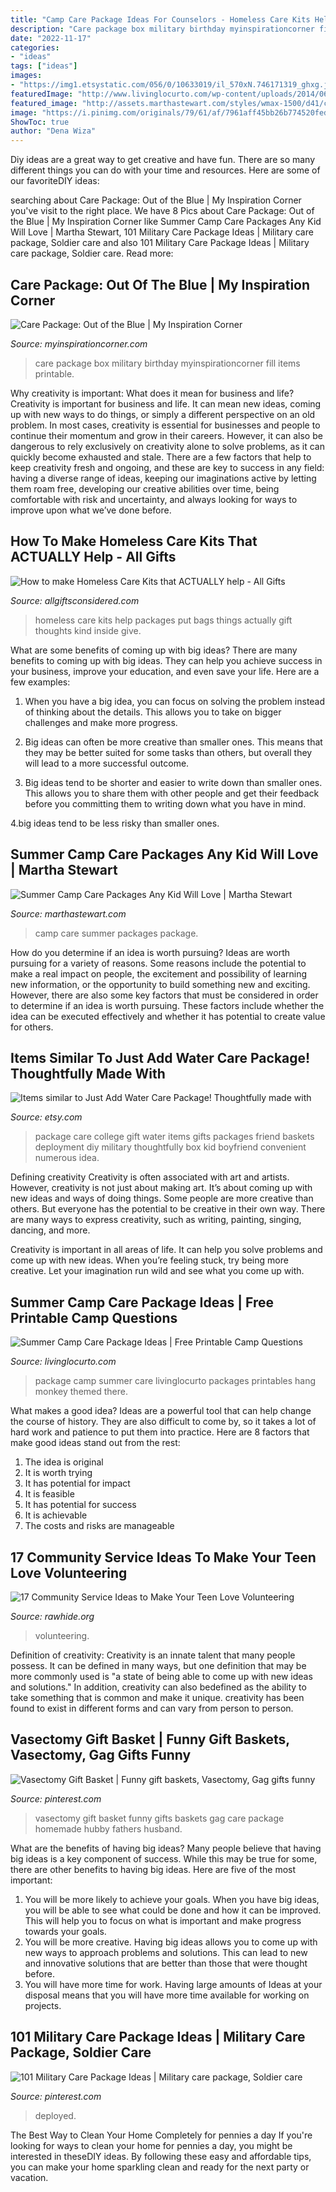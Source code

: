 ```yaml
---
title: "Camp Care Package Ideas For Counselors - Homeless Care Kits Help Packages Put Bags Things Actually Gift Thoughts Kind Inside Give"
description: "Care package box military birthday myinspirationcorner fill items printable"
date: "2022-11-17"
categories:
- "ideas"
tags: ["ideas"]
images:
- "https://img1.etsystatic.com/056/0/10633019/il_570xN.746171319_ghxg.jpg"
featuredImage: "http://www.livinglocurto.com/wp-content/uploads/2014/06/Summer-Camp-Care-Package-Blue.jpg"
featured_image: "http://assets.marthastewart.com/styles/wmax-1500/d41/camp-care-package-book-opener-wld108705-2/camp-care-package-book-opener-wld108705-2_sq.jpg?itok=mFk0VdRA"
image: "https://i.pinimg.com/originals/79/61/af/7961aff45bb26b774520fed096a6c8e8.jpg"
ShowToc: true
author: "Dena Wiza"
---
```



Diy ideas are a great way to get creative and have fun. There are so many different things you can do with your time and resources. Here are some of our favoriteDIY ideas:

	

		
searching about Care Package: Out of the Blue | My Inspiration Corner you've visit to the right place. We have 8 Pics about Care Package: Out of the Blue | My Inspiration Corner like Summer Camp Care Packages Any Kid Will Love | Martha Stewart, 101 Military Care Package Ideas | Military care package, Soldier care and also 101 Military Care Package Ideas | Military care package, Soldier care. Read more:
		
    
## Care Package: Out Of The Blue | My Inspiration Corner

<img loading=lazy src="https://i2.wp.com/myinspirationcorner.com/wp-content/uploads/2019/09/CareBlue3-e1567370272931-768x1024.jpg?resize=768%2C1024&amp;ssl=1" onerror="this.onerror=null;this.src='https://tse2.mm.bing.net/th?id=OIP.8LztoVdwAywkJ79uPxsFcAHaJ4&amp;pid=15.1';" alt="Care Package: Out of the Blue | My Inspiration Corner">

_Source: myinspirationcorner.com_

>care package box military birthday myinspirationcorner fill items printable. 

	

Why creativity is important: What does it mean for business and life?
Creativity is important for business and life. It can mean new ideas, coming up with new ways to do things, or simply a different perspective on an old problem. In most cases, creativity is essential for businesses and people to continue their momentum and grow in their careers. However, it can also be dangerous to rely exclusively on creativity alone to solve problems, as it can quickly become exhausted and stale. There are a few factors that help to keep creativity fresh and ongoing, and these are key to success in any field: having a diverse range of ideas, keeping our imaginations active by letting them roam free, developing our creative abilities over time, being comfortable with risk and uncertainty, and always looking for ways to improve upon what we’ve done before.

    
## How To Make Homeless Care Kits That ACTUALLY Help - All Gifts

<img loading=lazy src="http://allgiftsconsidered.com/wp-content/uploads/2018/03/homeless-care-packages-to-give.jpg" onerror="this.onerror=null;this.src='https://tse4.mm.bing.net/th?id=OIP.HPss-bLGsYnrcmsOZ0pvGQHaDR&amp;pid=15.1';" alt="How to make Homeless Care Kits that ACTUALLY help - All Gifts">

_Source: allgiftsconsidered.com_

>homeless care kits help packages put bags things actually gift thoughts kind inside give. 

	

What are some benefits of coming up with big ideas?
There are many benefits to coming up with big ideas. They can help you achieve success in your business, improve your education, and even save your life. Here are a few examples:
1. When you have a big idea, you can focus on solving the problem instead of thinking about the details. This allows you to take on bigger challenges and make more progress.

2. Big ideas can often be more creative than smaller ones. This means that they may be better suited for some tasks than others, but overall they will lead to a more successful outcome.

3. Big ideas tend to be shorter and easier to write down than smaller ones. This allows you to share them with other people and get their feedback before you committing them to writing down what you have in mind.

4.big ideas tend to be less risky than smaller ones.

    
## Summer Camp Care Packages Any Kid Will Love | Martha Stewart

<img loading=lazy src="http://assets.marthastewart.com/styles/wmax-1500/d41/camp-care-package-book-opener-wld108705-2/camp-care-package-book-opener-wld108705-2_sq.jpg?itok=mFk0VdRA" onerror="this.onerror=null;this.src='https://tse2.mm.bing.net/th?id=OIP.ZVpHsykHmZIwfcPYUkH4tgHaHa&amp;pid=15.1';" alt="Summer Camp Care Packages Any Kid Will Love | Martha Stewart">

_Source: marthastewart.com_

>camp care summer packages package. 

	

How do you determine if an idea is worth pursuing?
Ideas are worth pursuing for a variety of reasons. Some reasons include the potential to make a real impact on people, the excitement and possibility of learning new information, or the opportunity to build something new and exciting. However, there are also some key factors that must be considered in order to determine if an idea is worth pursuing. These factors include whether the idea can be executed effectively and whether it has potential to create value for others.

    
## Items Similar To Just Add Water Care Package! Thoughtfully Made With

<img loading=lazy src="https://img1.etsystatic.com/056/0/10633019/il_570xN.746171319_ghxg.jpg" onerror="this.onerror=null;this.src='https://tse2.mm.bing.net/th?id=OIP.USEnyzWnsHeGVGHpg5XuqQHaHa&amp;pid=15.1';" alt="Items similar to Just Add Water Care Package! Thoughtfully made with">

_Source: etsy.com_

>package care college gift water items gifts packages friend baskets deployment diy military thoughtfully box kid boyfriend convenient numerous idea. 

	

Defining creativity
Creativity is often associated with art and artists. However, creativity is not just about making art. It’s about coming up with new ideas and ways of doing things.
Some people are more creative than others. But everyone has the potential to be creative in their own way. There are many ways to express creativity, such as writing, painting, singing, dancing, and more.

Creativity is important in all areas of life. It can help you solve problems and come up with new ideas. When you’re feeling stuck, try being more creative. Let your imagination run wild and see what you come up with.

    
## Summer Camp Care Package Ideas | Free Printable Camp Questions

<img loading=lazy src="http://www.livinglocurto.com/wp-content/uploads/2014/06/Summer-Camp-Care-Package-Blue.jpg" onerror="this.onerror=null;this.src='https://tse1.mm.bing.net/th?id=OIP.mNeMenRoznShBoWZ70OeJwHaE7&amp;pid=15.1';" alt="Summer Camp Care Package Ideas | Free Printable Camp Questions">

_Source: livinglocurto.com_

>package camp summer care livinglocurto packages printables hang monkey themed there. 

	

What makes a good idea?
Ideas are a powerful tool that can help change the course of history. They are also difficult to come by, so it takes a lot of hard work and patience to put them into practice. Here are 8 factors that make good ideas stand out from the rest: 
1. The idea is original 
2. It is worth trying 
3. It has potential for impact 
4. It is feasible 
5. It has potential for success 
6. It is achievable 
7. The costs and risks are manageable 

    
## 17 Community Service Ideas To Make Your Teen Love Volunteering

<img loading=lazy src="http://www.rawhide.org/wp-content/uploads/2016/10/Community-Service-Ideas_Feature-Image.jpg" onerror="this.onerror=null;this.src='https://tse2.mm.bing.net/th?id=OIP.SLA_vEc5Yuzv4d9J5cbMtwHaEa&amp;pid=15.1';" alt="17 Community Service Ideas to Make Your Teen Love Volunteering">

_Source: rawhide.org_

>volunteering. 

	

Definition of creativity:
Creativity is an innate talent that many people possess. It can be defined in many ways, but one definition that may be more commonly used is "a state of being able to come up with new ideas and solutions." In addition, creativity can also bedefined as the ability to take something that is common and make it unique. creativity has been found to exist in different forms and can vary from person to person.

    
## Vasectomy Gift Basket | Funny Gift Baskets, Vasectomy, Gag Gifts Funny

<img loading=lazy src="https://i.pinimg.com/originals/79/61/af/7961aff45bb26b774520fed096a6c8e8.jpg" onerror="this.onerror=null;this.src='https://tse4.mm.bing.net/th?id=OIP.lDPFrEV7HDs07XoDMrJ_mAHaJ4&amp;pid=15.1';" alt="Vasectomy Gift Basket | Funny gift baskets, Vasectomy, Gag gifts funny">

_Source: pinterest.com_

>vasectomy gift basket funny gifts baskets gag care package homemade hubby fathers husband. 

	

What are the benefits of having big ideas?
Many people believe that having big ideas is a key component of success. While this may be true for some, there are other benefits to having big ideas. Here are five of the most important: 
1. You will be more likely to achieve your goals. When you have big ideas, you will be able to see what could be done and how it can be improved. This will help you to focus on what is important and make progress towards your goals. 
2. You will be more creative. Having big ideas allows you to come up with new ways to approach problems and solutions. This can lead to new and innovative solutions that are better than those that were thought before. 
3. You will have more time for work. Having large amounts of Ideas at your disposal means that you will have more time available for working on projects.

    
## 101 Military Care Package Ideas | Military Care Package, Soldier Care

<img loading=lazy src="https://i.pinimg.com/originals/4a/c2/64/4ac26495f7d1f2d56d97568fd98514d4.png" onerror="this.onerror=null;this.src='https://tse1.mm.bing.net/th?id=OIP.eu_sAjAWW3WnS31gldclQgHaLH&amp;pid=15.1';" alt="101 Military Care Package Ideas | Military care package, Soldier care">

_Source: pinterest.com_

>deployed. 

	

The Best Way to Clean Your Home Completely for pennies a day
If you're looking for ways to clean your home for pennies a day, you might be interested in theseDIY ideas. By following these easy and affordable tips, you can make your home sparkling clean and ready for the next party or vacation.


